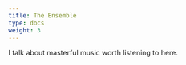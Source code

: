 ```yaml
---
title: The Ensemble
type: docs
weight: 3
---
```


I talk about masterful music worth listening to here.

<script src="https://static.esvmedia.org/crossref/crossref.min.js" type="text/javascript"></script>